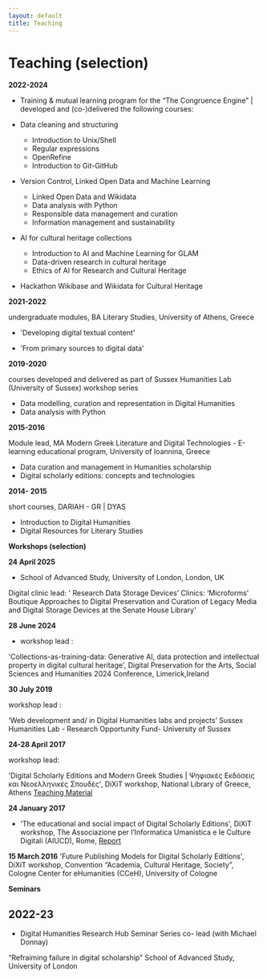 ```yaml
---
layout: default
title: Teaching
---
```


# Teaching (selection)

**2022-2024**

- Training & mutual learning program for the “The Congruence Engine” | developed and (co-)delivered the following courses:


- Data cleaning and structuring
  
	- Introduction to Unix/Shell
	- Regular expressions
	- OpenRefine 
	- Introduction to Git-GitHub


-  Version Control, Linked Open Data and Machine Learning
  
	- Linked Open Data and Wikidata
	- Data analysis with Python 
 	- Responsible data management and curation
  	- Information management and sustainability
	

- AI for cultural heritage collections
 
	- Introduction to AI and Machine Learning for GLAM
	- Data-driven research in cultural heritage
	- Ethics of AI for Research and Cultural Heritage


-  Hackathon
 	Wikibase and Wikidata for Cultural Heritage



**2021-2022**

undergraduate modules, BA Literary Studies, University of Athens, Greece
  
- 'Developing digital textual content'  

- 'From primary sources to digital data'


   
**2019-2020**

courses developed and delivered as part of Sussex Humanities Lab (University of Sussex) workshop series 

- Data modelling, curation and representation in Digital Humanities
- Data analysis with Python

**2015-2016**

Module lead, MA Modern Greek Literature and Digital Technologies - E-learning educational program, University of Ioannina, Greece


- Data curation and management in Humanities scholarship 
- Digital scholarly editions: concepts and technologies


**2014- 2015**
 
short courses, DARIAH - GR | DYAS
 
- Introduction to Digital Humanities 
- Digital Resources for Literary Studies
 

**Workshops (selection)**



**24 April 2025**

- School of Advanced Study, University of London, London, UK 

Digital clinic lead: 
' Research Data Storage Devices’ Clinics: ‘Microforms’ Boutique Approaches to Digital Preservation and Curation of Legacy Media and Digital Storage Devices at the Senate House Library'


**28 June 2024**

- workshop lead :

 'Collections-as-training-data:  Generative AI, data protection and intellectual property in digital cultural heritage', Digital Preservation for the Arts, Social Sciences and Humanities  2024 Conference, Limerick,Ireland

**30 July 2019**


workshop lead : 

‘Web development and/ in Digital Humanities labs and projects’ 
Sussex Humanities Lab - Research Opportunity Fund- University of Sussex 
 
    
**24-28 April 2017**

  
workshop lead:

'Digital Scholarly Editions and Modern Greek Studies | Ψηφιακές Εκδόσεις και Νεοελληνικές Σπουδές', DiXiT workshop,  National Library of Greece, Athens  <a href = "https://dixit-eu.github.io/Digital-Scholarly-EditionsGR-workshop/">  Teaching Material </a>


**24 January 2017**


- 'The educational and social impact of Digital Scholarly Editions', DiXiT workshop, The Associazione per l’Informatica Umanistica e le Culture Digitali (AIUCD), Rome,  <a href="https://dixit.hypotheses.org/1268"> Report </a>
 
**15 March 2016**
'Future Publishing Models for Digital Scholarly Editions', DiXiT workshop, Convention “Academia, Cultural Heritage, Society”, Cologne Center for eHumanities (CCeH), University of Cologne


**Seminars**

  
## 2022-23


- Digital Humanities Research Hub Seminar Series co- lead (with Michael Donnay)

“Refraiming failure in digital scholarship”
School of Advanced Study, University of London



